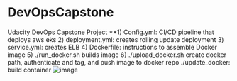 # DevOpsCapstone
Udacity DevOps Capstone Project
**1) Config.yml: CI/CD pipeline that deploys aws eks 
2) deployment.yml: creates rolling update deployment 
3) service.yml: creates ELB
4) Dockerfile: instructions to assemble Docker image
5) ./run_docker.sh builds image
6) ./upload_docker.sh create docker path, authenticate and tag, and push image to docker repo
./update_docker: build container ![image](https://user-images.githubusercontent.com/92941163/145626182-2f096fe1-2fa0-48cf-9125-37cfd9f8285a.png)
